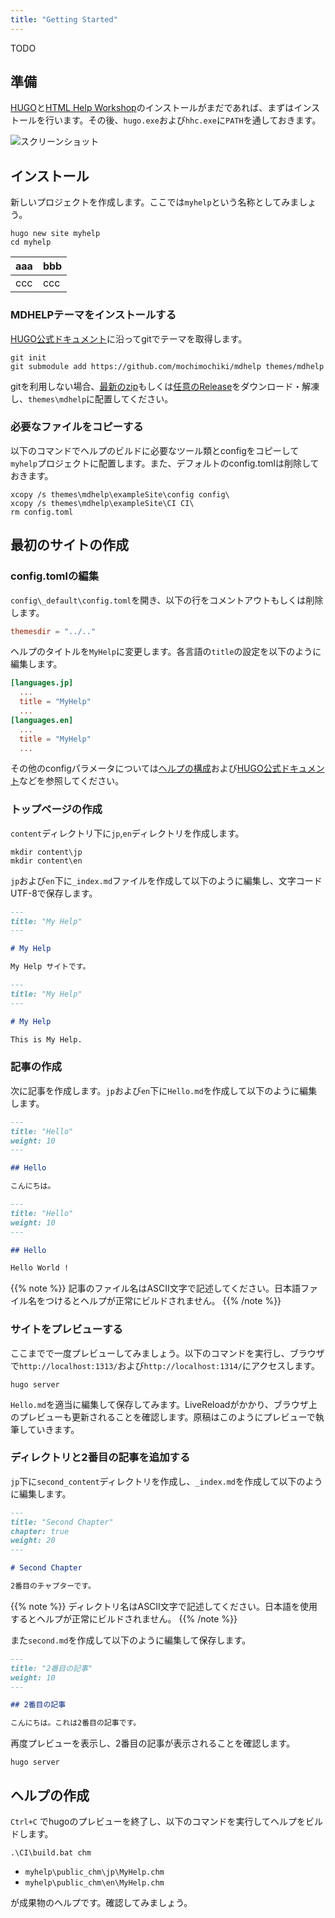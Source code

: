 ```yaml
---
title: "Getting Started"
---
```


TODO

## 準備

[HUGO](https://gohugo.io/)と[HTML Help Workshop](https://www.microsoft.com/en-us/download/details.aspx?id=21138)のインストールがまだであれば、まずはインストールを行います。その後、`hugo.exe`および`hhc.exe`に`PATH`を通しておきます。

![スクリーンショット](assets/2021-02-14-23-35-52.png)

## インストール

新しいプロジェクトを作成します。ここでは`myhelp`という名称としてみましょう。

```
hugo new site myhelp
cd myhelp
```

| aaa | bbb |
| --- | --- |
| ccc | ccc |

### MDHELPテーマをインストールする

[HUGO公式ドキュメント](https://gohugo.io/getting-started/quick-start/#step-3-add-a-theme)に沿ってgitでテーマを取得します。

```
git init
git submodule add https://github.com/mochimochiki/mdhelp themes/mdhelp
```

gitを利用しない場合、[最新のzip](https://github.com/mochimochiki/mdhelp/archive/master.zip)もしくは[任意のRelease](https://github.com/mochimochiki/mdhelp/releases)をダウンロード・解凍し、`themes\mdhelp`に配置してください。

### 必要なファイルをコピーする

以下のコマンドでヘルプのビルドに必要なツール類とconfigをコピーして`myhelp`プロジェクトに配置します。また、デフォルトのconfig.tomlは削除しておきます。

```
xcopy /s themes\mdhelp\exampleSite\config config\
xcopy /s themes\mdhelp\exampleSite\CI CI\
rm config.toml
```

## 最初のサイトの作成

### config.tomlの編集

`config\_default\config.toml`を開き、以下の行をコメントアウトもしくは削除します。

```toml
themesdir = "../.."
```

ヘルプのタイトルを`MyHelp`に変更します。各言語の`title`の設定を以下のように編集します。

```toml
[languages.jp]
  ...
  title = "MyHelp"
  ...
[languages.en]
  ...
  title = "MyHelp"
  ...
```

その他のconfigパラメータについては[ヘルプの構成](../Configuration/10_ConfigureHelp.html)および[HUGO公式ドキュメント](https://gohugo.io/getting-started/configuration/)などを参照してください。

### トップページの作成

`content`ディレクトリ下に`jp`,`en`ディレクトリを作成します。

```
mkdir content\jp
mkdir content\en
```

`jp`および`en`下に`_index.md`ファイルを作成して以下のように編集し、文字コードUTF-8で保存します。

```md
---
title: "My Help"
---

# My Help

My Help サイトです。

```

```md
---
title: "My Help"
---

# My Help

This is My Help.

```

### 記事の作成

次に記事を作成します。`jp`および`en`下に`Hello.md`を作成して以下のように編集します。

```md
---
title: "Hello"
weight: 10
---

## Hello

こんにちは。
```

```md
---
title: "Hello"
weight: 10
---

## Hello

Hello World !
```

{{% note %}}
記事のファイル名はASCII文字で記述してください。日本語ファイル名をつけるとヘルプが正常にビルドされません。
{{% /note %}}

### サイトをプレビューする

ここまでで一度プレビューしてみましょう。以下のコマンドを実行し、ブラウザで`http://localhost:1313/`および`http://localhost:1314/`にアクセスします。

```
hugo server
```

`Hello.md`を適当に編集して保存してみます。LiveReloadがかかり、ブラウザ上のプレビューも更新されることを確認します。原稿はこのようにプレビューで執筆していきます。

### ディレクトリと2番目の記事を追加する

`jp`下に`second_content`ディレクトリを作成し、`_index.md`を作成して以下のように編集します。


```md
---
title: "Second Chapter"
chapter: true
weight: 20
---

# Second Chapter

2番目のチャプターです。
```

{{% note %}}
ディレクトリ名はASCII文字で記述してください。日本語を使用するとヘルプが正常にビルドされません。
{{% /note %}}

また`second.md`を作成して以下のように編集して保存します。

```md
---
title: "2番目の記事"
weight: 10
---

## 2番目の記事

こんにちは。これは2番目の記事です。
```

再度プレビューを表示し、2番目の記事が表示されることを確認します。

```
hugo server
```

## ヘルプの作成

`Ctrl+C` でhugoのプレビューを終了し、以下のコマンドを実行してヘルプをビルドします。

```
.\CI\build.bat chm
```

* `myhelp\public_chm\jp\MyHelp.chm`
* `myhelp\public_chm\en\MyHelp.chm`

が成果物のヘルプです。確認してみましょう。